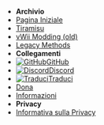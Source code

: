 - **Archivio**
- [Pagina Iniziale](../../introduction)
- [Tiramisu](tiramisu/sd-preparation)
- [vWii Modding (old)](vwii/sd-preparation)
- [Legacy Methods](cfw-choice)
- **Collegamenti**
- [![GitHub](https://icongr.am/simple/github.svg?color=808080&size=16)GitHub](https://github.com/hacks-guide/Guide-WiiU)
- [![Discord](https://icongr.am/simple/discord.svg?colored&size=16)Discord](https://discord.gg/C29hYvh)
- [![Traduci](https://icongr.am/material/translate.svg?color=808080&size=16)Traduci](https://hacks-guide.crowdin.com/u/projects/10)
- [Dona](../../donations)
- [Informazioni](../../about)
- **Privacy**
- [Informativa sulla Privacy](../../privacy-policy)
